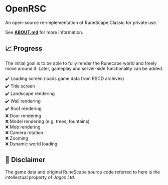 # OpenRSC

An open-source re-implementation of RuneScape Classic for private use.

See **[ABOUT.md](docs/ABOUT.md)** for more information.

## :chart_with_upwards_trend: Progress

The initial goal is to be able to fully render the Runecape world and freely move around it. Later, gameplay and server-side functionality can be added.

:heavy_check_mark: Loading screen (loads game data from RSCD archives)\
:heavy_check_mark:️ Title screen\
:heavy_check_mark:️ Landscape rendering\
:heavy_check_mark:️ Wall rendering\
:heavy_check_mark:️ Roof rendering\
:x: Door rendering\
:x: Model rendering (e.g. trees, fountains)\
:x: Mob rendering\
:x: Camera rotation\
:x: Zooming\
:x: Dynamic world loading

## :page_with_curl: Disclaimer

The game data and original RuneScape source code referred to here is the intellectual property of *Jagex Ltd*.
